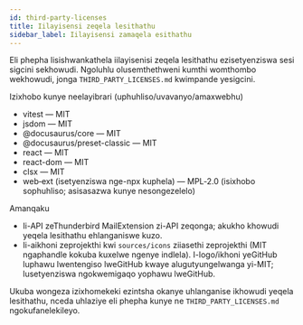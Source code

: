 ```yaml
---
id: third-party-licenses
title: Iilayisensi zeqela lesithathu
sidebar_label: Iilayisensi zamaqela esithathu
---
```


Eli phepha lisishwankathela iilayisenisi zeqela lesithathu ezisetyenziswa sesi sigcini sekhowudi. Ngoluhlu olusemthethweni kumthi womthombo wekhowudi, jonga `THIRD_PARTY_LICENSES.md` kwimpande yesigcini.

Izixhobo kunye neelayibrari (uphuhliso/uvavanyo/amaxwebhu)

- vitest — MIT
- jsdom — MIT
- @docusaurus/core — MIT
- @docusaurus/preset-classic — MIT
- react — MIT
- react-dom — MIT
- clsx — MIT
- web‑ext (isetyenziswa nge-npx kuphela) — MPL‑2.0 (isixhobo sophuhliso; asisasazwa kunye nesongezelelo)

Amanqaku

- Ii-API zeThunderbird MailExtension zi-API zeqonga; akukho khowudi yeqela lesithathu ehlanganiswe kuzo.
- Ii-aikhoni zeprojekthi kwi `sources/icons` ziiasethi zeprojekthi (MIT ngaphandle kokuba kuxelwe ngenye indlela). I-logo/ikhoni yeGitHub luphawu lwentengiso lweGitHub kwaye alugutyungelwanga yi-MIT; lusetyenziswa ngokwemigaqo yophawu lweGitHub.

Ukuba wongeza izixhomekeki ezintsha okanye uhlanganise ikhowudi yeqela lesithathu, nceda uhlaziye eli phepha kunye ne `THIRD_PARTY_LICENSES.md` ngokufanelekileyo.
